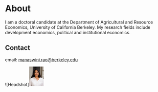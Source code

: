 # About

I am a doctoral candidate at the Department of Agricultural and Resource Economics, University of California Berkeley. My research fields include development economics, political and institutional economics. 

## Contact
email: manaswini.rao@berkeley.edu

![Headshot]<img src="/RAOPhoto_2014-8.jpg" width="48">
